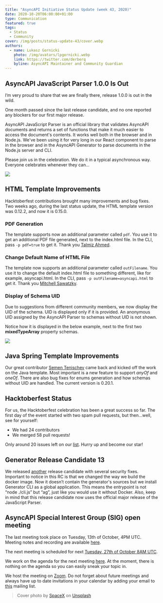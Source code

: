 ```yaml
---
title: "AsyncAPI Initiative Status Update (week 43, 2020)"
date: 2020-10-20T06:00:00+01:00
type: Communication
featured: true
tags:
  - Status
  - Community
cover: /img/posts/status-update-43/cover.webp
authors:
  - name: Lukasz Gornicki
    photo: /img/avatars/lpgornicki.webp
    link: https://twitter.com/derberq
    byline: AsyncAPI Maintainer and Community Guardian
---
```


## AsyncAPI JavaScript Parser 1.0.0 Is Out

I’m very proud to share that we are finally there, release 1.0.0 is out in the wild.

One month passed since the last release candidate, and no one reported any blockers for our first major release.

AsyncAPI JavaScript Parser is an official library that validates AsyncAPI documents and returns a set of functions that make it much easier to access the document's contents. It works well both in the browser and in Node.js. We've been using it for very long in our React component to parse in the browser and in the AsyncAPI Generator to parse documents in the Node.js server and CLI.

Please join us in the celebration. We do it in a typical asynchronous way. Everyone celebrates whenever they can...

<div className="text-center">
  <img src="https://media.giphy.com/media/Vj97qNut6WDHa/giphy.gif" />
</div>

## HTML Template Improvements

Hacktoberfest contributions brought many improvements and bug fixes. Two weeks ago, during the last status update, the HTML template version was 0.12.2, and now it is 0.15.0.

### PDF Generation

The template supports now an additional parameter called `pdf`. You use it to get an additional PDF file generated, next to the index.html file. In the CLI, pass `-p pdf=true` to get it. Thank you [Talmiz Ahmed](https://github.com/HashTalmiz).

### Change Default Name of HTML File

The template now supports an additional parameter called `outFilename`. You use it to change the default index.html file to something different, like for example, asyncapi.html. In the CLI, pass `-p outFilename=asyncapi.html` to get it. Thank you [Mitchell Sawatzky](https://github.com/bufutda). 

### Display of Schema UID

Due to suggestions from different community members, we now display the UID of the schema. UID is displayed only if it is provided. An anonymous UID assigned by the AsyncAPI Parser to schemas without UID is not shown.

Notice how it is displayed in the below example, next to the first two **mixedTypeArray** property schemas.

<img className="w-3/4" src="/img/posts/status-update-43/display-schema-uid.webp" />

## Java Spring Template Improvements

Our great contributor [Semen Tenischev](https://github.com/Tenischev) came back and kicked off the work on the Java template. Most important is a new feature to support _anyOf_ and _oneOf_. There are also bug fixes for enums generation and how schemas without UID are handled. The current version is 0.20.1. 

## Hacktoberfest Status

For us, the Hacktoberfest celebration has been a great success so far. The first day of the event started with two spam pull requests, but then...well, see for yourself:
- We had 24 contributors
- We merged 58 pull requests!

Only around 20 issues left on our [list](https://docs.google.com/spreadsheets/d/1vX4J395apexutfQ0OSqPNltFKDacmemHZwCmOXwHNLo/). Hurry up and become our star!

## Generator Release Candidate 13

We released [another](https://github.com/asyncapi/generator/releases/tag/v1.0.0-rc.12) release candidate with several security fixes. Important to notice in this RC is that we changed the way we build the docker image. Now it doesn’t contain the generator's sources but we install Generator CLI as a global application. This means the entrypoint is not “node ./cli.js” but “ag”, just like you would use it without Docker. Also, keep in mind that this release candidate now uses the official major release of the JavaScript Parser.

## AsyncAPI Special Interest Group (SIG) open meeting

The last meeting took place on Tuesday, 13th of October, 4PM UTC. Meeting notes and recording are available [here](https://github.com/asyncapi/asyncapi/issues/451).

The next meeting is scheduled for next [Tuesday, 27th of October 8AM UTC](https://everytimezone.com/s/577ca99f). 

We work on the agenda for the next meeting [here](https://github.com/asyncapi/asyncapi/issues/455). At the moment, there is nothing on the agenda so you can easily sneak your topic in. 

We host the meeting on [Zoom](https://zoom.us/j/165106914). Do not forget about future meetings and always have up to date invitations in your calendar by adding your email to [this](https://groups.google.com/forum/#!forum/asyncapi-users) mailing list.

> Cover photo by <a href="https://unsplash.com/@spacex?utm_source=unsplash&amp;utm_medium=referral&amp;utm_content=creditCopyText">SpaceX</a> on <a href="https://unsplash.com/s/photos/rocket-launch?utm_source=unsplash&amp;utm_medium=referral&amp;utm_content=creditCopyText">Unsplash</a>
